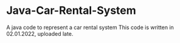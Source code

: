 # Java-Car-Rental-System
A java code to represent a car rental system
This code is written in 02.01.2022, uploaded late.
